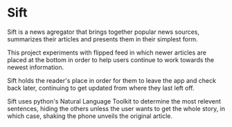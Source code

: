 # Sift

Sift is a news agregator that brings together popular news sources, summarizes their articles and presents them in their simplest form.

This project experiments with flipped feed in which newer articles are placed at the bottom in order to help users continue to work towards the newest information.

Sift holds the reader's place in order for them to leave the app and check back later, continuing to get updated from where they last left off.

Sift uses python's Natural Language Toolkit to determine the most relevent sentences, hiding the others unless the user wants to get the whole story, in which case, shaking the phone unveils the original article.
